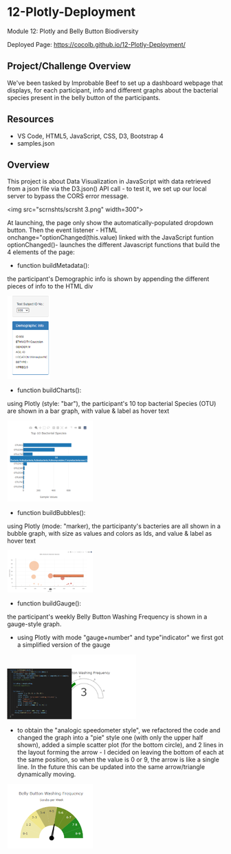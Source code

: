 # 12-Plotly-Deployment
Module 12: Plotly and Belly Button Biodiversity

Deployed Page: https://cocolb.github.io/12-Plotly-Deployment/

## Project/Challenge Overview
We've been tasked by Improbable Beef to set up a dashboard webpage that displays, for each participant, info and different graphs about the bacterial species present in the belly button of the participants.

## Resources
- VS Code, HTML5, JavaScript, CSS, D3, Bootstrap 4
- samples.json

## Overview
This project is about Data Visualization in JavaScript with data retrieved from a json file via the D3.json() API call - to test it, we set up our local server to bypass the CORS error message.

<img src="scrnshts/scrsht 3.png" width=300">

At launching, the page only show the automatically-populated dropdown button. Then the event listener - HTML onchange="optionChanged(this.value) linked with the JavaScript funtion optionChanged()- launches the different Javascript functions that build the 4 elements of the page:

- function buildMetadata():

the participant's Demographic info is shown by appending the different pieces of info to the HTML div

<img src="scrnshts/scrsht 4.png" width="100">

- function buildCharts():

using Plotly (style: "bar"), the participant's 10 top bacterial Species (OTU) are shown in a bar graph, with value & label as hover text

<img src="scrnshts/scrsht 6.png" width="200">

- function buildBubbles():

using Plotly (mode: "marker), the participanty's bacteries are all shown in a bubble graph, with size as values and colors as Ids, and value & label as hover text

<img src="scrnshts/scrsht 5.png" width="200">

- function buildGauge():

the participant's weekly Belly Button Washing Frequency is shown in a gauge-style graph.
        
   - using Plotly with mode "gauge+number" and type"indicator" we first got a simplified version of the gauge
 
 <img src="scrnshts/scrsht 2.png" width="150"><img src="scrnshts/scrsht 1.png" width="150">
 
   - to obtain the "analogic speedometer style", we refactored the code and changed the graph into a "pie" style one (with only the upper half shown), added a simple scatter plot (for the bottom circle), and 2 lines in the layout forming the arrow - I decided on leaving the bottom of each at the same position, so when the value is 0 or 9, the arrow is like a single line. In the future this can be updated into the same arrow/triangle dynamically moving.
        
 <img src="scrnshts/scrsht 7.png" width="200">       




